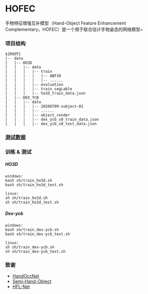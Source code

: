 # HOFEC
手物特征增强互补模型（Hand-Object Feature Enhancement Complementary，HOFEC）是一个用于联合估计手物姿态的网络模型~

### 项目结构<br>
```
${ROOT}  
|-- data  
|   |-- HO3D
|   |   |-- data
|   |   |   |-- train
|   |   |   |   |-- ABF10
|   |   |   |   |-- ......
|   |   |   |-- evaluation
|   |   |   |-- train_segLable
|   |   |   |-- ho3d_train_data.json
|   |-- DEX_YCB
|   |   |-- data
|   |   |   |-- 20200709-subject-01
|   |   |   |-- ......
|   |   |   |-- object_render
|   |   |   |-- dex_ycb_s0_train_data.json
|   |   |   |-- dex_ycb_s0_test_data.json
```

### [测试数据](https://drive.google.com/drive/folders/1cEbBMWmMuV5EE5v1_Lzs8NU_W00LJsA4?usp=sharing)<br>

### 训练 & 测试<br>
##### HO3D
```
windows:
bash sh/train_ho3d.sh
bash sh/train_ho3d_test.sh

linux:
sh sh/train_ho3d.sh
sh sh/train_ho3d_test.sh
```
##### Dex-ycb
```
windows:
bash sh/train_dex-ycb.sh
bash sh/train_dex-ycb_test.sh

linux:
sh sh/train_dex-ycb.sh
sh sh/train_dex-ycb_test.sh
```

### 致谢<br>

+ [HandOccNet](https://github.com/namepllet/HandOccNet)
+ [Semi-Hand-Object](https://github.com/stevenlsw/Semi-Hand-Object)
+ [HFL-Net](https://github.com/lzfff12/HFL-Net)
